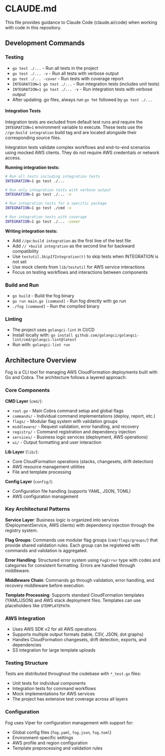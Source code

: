# CLAUDE.md

This file provides guidance to Claude Code (claude.ai/code) when working with code in this repository.

## Development Commands

### Testing
- `go test ./...` - Run all tests in the project
- `go test ./... -v` - Run all tests with verbose output
- `go test ./... -cover` - Run tests with coverage report
- `INTEGRATION=1 go test ./...` - Run integration tests (includes unit tests)
- `INTEGRATION=1 go test ./... -v` - Run integration tests with verbose output
- After updating .go files, always run `go fmt` followed by `go test ./...`

#### Integration Tests
Integration tests are excluded from default test runs and require the `INTEGRATION=1` environment variable to execute. These tests use the `//go:build integration` build tag and are located alongside their corresponding source files.

Integration tests validate complex workflows and end-to-end scenarios using mocked AWS clients. They do not require AWS credentials or network access.

**Running integration tests:**
```bash
# Run all tests including integration tests
INTEGRATION=1 go test ./...

# Run only integration tests with verbose output
INTEGRATION=1 go test ./... -v

# Run integration tests for a specific package
INTEGRATION=1 go test ./cmd -v

# Run integration tests with coverage
INTEGRATION=1 go test ./... -cover
```

**Writing integration tests:**
- Add `//go:build integration` as the first line of the test file
- Add `// +build integration` as the second line for backward compatibility
- Use `testutil.SkipIfIntegration(t)` to skip tests when INTEGRATION is not set
- Use mock clients from `lib/testutil` for AWS service interactions
- Focus on testing workflows and interactions between components

### Build and Run
- `go build` - Build the fog binary
- `go run main.go [command]` - Run fog directly with go run
- `./fog [command]` - Run the compiled binary

### Linting
- The project uses `golangci-lint` in CI/CD
- Install locally with: `go install github.com/golangci/golangci-lint/cmd/golangci-lint@latest`
- Run with: `golangci-lint run`

## Architecture Overview

Fog is a CLI tool for managing AWS CloudFormation deployments built with Go and Cobra. The architecture follows a layered approach:

### Core Components

**CMD Layer** (`cmd/`):
- `root.go` - Main Cobra command setup and global flags
- `commands/` - Individual command implementations (deploy, report, etc.)
- `flags/` - Modular flag system with validation groups
- `middleware/` - Request validation, error handling, and recovery
- `registry/` - Command registration and dependency injection
- `services/` - Business logic services (deployment, AWS operations)
- `ui/` - Output formatting and user interaction

**Lib Layer** (`lib/`):
- Core CloudFormation operations (stacks, changesets, drift detection)
- AWS resource management utilities
- File and template processing

**Config Layer** (`config/`):
- Configuration file handling (supports YAML, JSON, TOML)
- AWS configuration management

### Key Architectural Patterns

**Service Layer**: Business logic is organized into services (DeploymentService, AWS clients) with dependency injection through the registry system.

**Flag Groups**: Commands use modular flag groups (`cmd/flags/groups/`) that provide shared validation rules. Each group can be registered with commands and validation is aggregated.

**Error Handling**: Structured error system using `FogError` type with codes and categories for consistent formatting. Errors are handled through middleware.

**Middleware Chain**: Commands go through validation, error handling, and recovery middleware before execution.

**Template Processing**: Supports standard CloudFormation templates (YAML/JSON) and AWS stack deployment files. Templates can use placeholders like `$TEMPLATEPATH`.

### AWS Integration

- Uses AWS SDK v2 for all AWS operations
- Supports multiple output formats (table, CSV, JSON, dot graphs)
- Handles CloudFormation changesets, drift detection, exports, and dependencies
- S3 integration for large template uploads

### Testing Structure

Tests are distributed throughout the codebase with `*_test.go` files:
- Unit tests for individual components
- Integration tests for command workflows
- Mock implementations for AWS services
- The project has extensive test coverage across all layers

### Configuration

Fog uses Viper for configuration management with support for:
- Global config files (`fog.yaml`, `fog.json`, `fog.toml`)
- Environment-specific settings
- AWS profile and region configuration
- Template preprocessing and validation rules
